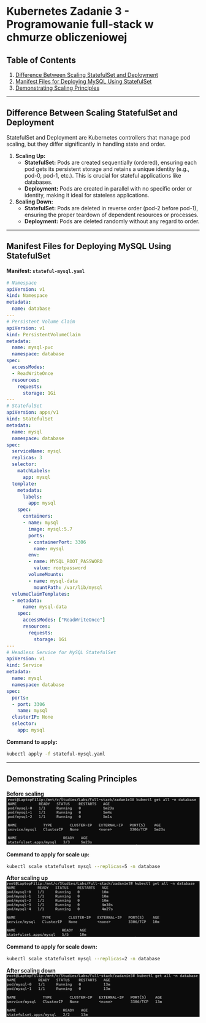# Kubernetes Zadanie 3 - Programowanie full-stack w chmurze obliczeniowej

## Table of Contents
1. [Difference Between Scaling StatefulSet and Deployment](#difference-between-scaling-statefulset-and-deployment)
2. [Manifest Files for Deploying MySQL Using StatefulSet](#manifest-files-for-deploying-mysql-using-statefulset)
3. [Demonstrating Scaling Principles](#demonstrating-scaling-principles)

---

## Difference Between Scaling StatefulSet and Deployment

StatefulSet and Deployment are Kubernetes controllers that manage pod scaling, but they differ significantly in handling state and order.
1. **Scaling Up:**
   - **StatefulSet:** Pods are created sequentially (ordered), ensuring each pod gets its persistent storage and retains a unique identity (e.g., pod-0, pod-1, etc.). This is crucial for stateful applications like databases.
   - **Deployment:** Pods are created in parallel with no specific order or identity, making it ideal for stateless applications.
2. **Scaling Down:**
   - **StatefulSet:** Pods are deleted in reverse order (pod-2 before pod-1), ensuring the proper teardown of dependent resources or processes.
   - **Deployment:** Pods are deleted randomly without any regard to order.

---

## Manifest Files for Deploying MySQL Using StatefulSet

**Manifest: `stateful-mysql.yaml`**
```yaml
# Namespace
apiVersion: v1
kind: Namespace
metadata:
  name: database
---
# Persistent Volume Claim
apiVersion: v1
kind: PersistentVolumeClaim
metadata:
  name: mysql-pvc
  namespace: database
spec:
  accessModes:
  - ReadWriteOnce
  resources:
    requests:
      storage: 1Gi
---
# StatefulSet
apiVersion: apps/v1
kind: StatefulSet
metadata:
  name: mysql
  namespace: database
spec:
  serviceName: mysql
  replicas: 3
  selector:
    matchLabels:
      app: mysql
  template:
    metadata:
      labels:
        app: mysql
    spec:
      containers:
      - name: mysql
        image: mysql:5.7
        ports:
        - containerPort: 3306
          name: mysql
        env:
        - name: MYSQL_ROOT_PASSWORD
          value: rootpassword
        volumeMounts:
        - name: mysql-data
          mountPath: /var/lib/mysql
  volumeClaimTemplates:
  - metadata:
      name: mysql-data
    spec:
      accessModes: ["ReadWriteOnce"]
      resources:
        requests:
          storage: 1Gi
---
# Headless Service for MySQL StatefulSet
apiVersion: v1
kind: Service
metadata:
  name: mysql
  namespace: database
spec:
  ports:
  - port: 3306
    name: mysql
  clusterIP: None
  selector:
    app: mysql
```
**Command to apply:**
```bash
kubectl apply -f stateful-mysql.yaml
```

---

## Demonstrating Scaling Principles
**Before scaling**
![Result of kubectl apply -f stateful-mysql.yaml](kubectl-get-all-n-database-before-scale.png)

**Command to apply for scale up:**
```bash
kubectl scale statefulset mysql --replicas=5 -n database
```

**After scaling up**
![Result of kubectl scale statefulset mysql --replicas=5 -n database](kubectl-get-all-n-database-scale-up.png)

**Command to apply for scale down:**
```bash
kubectl scale statefulset mysql --replicas=2 -n database
```

**After scaling down**
![Result of kubectl scale statefulset mysql --replicas=2 -n database](kubectl-get-all-n-database-scale-down.png)
